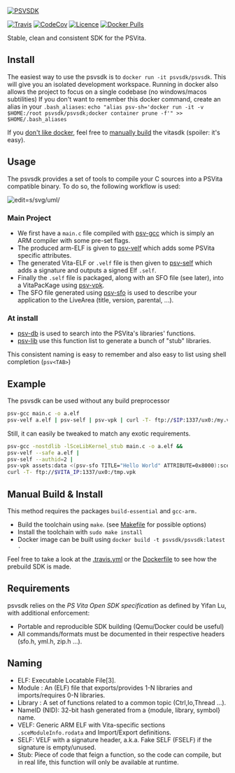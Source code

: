 [![PSVSDK](https://i.imgur.com/BOeAJIT.png?alternate=z31n9Rl)](https://github.com/psvsdk/psvsdk)

[![Travis](https://travis-ci.org/psvsdk/psvsdk.svg)](https://travis-ci.org/psvsdk/psvsdk)
[![CodeCov](https://img.shields.io/codecov/c/github/psvsdk/psvsdk.svg)](https://codecov.io/github/psvsdk/psvsdk)
[![Licence](https://img.shields.io/github/license/psvsdk/psvsdk.svg)](LICENSE)
[![Docker Pulls](https://img.shields.io/docker/pulls/psvsdk/psvsdk.svg)](https://hub.docker.com/r/psvsdk/psvsdk)

Stable, clean and consistent SDK for the PSVita.

## Install

The easiest way to use the psvsdk is to `docker run -it psvsdk/psvsdk`.
This will give you an isolated development workspace.
Running in docker also allows the project to focus on a single codebase (no windows/macos subtilities)
If you don't want to remember this docker command, create an alias in your `.bash_aliases`:
`echo "alias psv-sh='docker run -it -v $HOME:/root psvsdk/psvsdk;docker container prune -f'" >> $HOME/.bash_aliases`

If you [don't like docker](https://thepracticaldev.s3.amazonaws.com/i/bkvr83xnp350khbetqcw.JPG),
feel free to [manually build](#manual-build--install) the vitasdk (spoiler: it's easy).

## Usage

The psvsdk provides a set of tools to compile your C sources into a PSVita compatible binary.
To do so, the following workflow is used:

![edit=s/svg/uml/](http://www.plantuml.com/plantuml/svg/PP3DQiCm48JlVWgXSoDeUnGfWHPAwG-bEOPGzBD9tCYIaUIGOlpkNJiIgidjs_5QipEh48MFNMCgNU-zQ0_ac_JLH1ilx57NVldsjUNMQTY4WsXXQPs5BQTjE2sqf3S9IAAzKeMoU0ApInZ-uSxbx-sHfjUbEszv5JfvkKQPBaJmjxqH4ioIFeC5Bo9e8Y9PFxsI5ui9ZA6SQib-6qCN3-aYf9uonj0ZA7YCtZ1nuG-8YCDmPNENRTv5RScdTp-W8kLz-Md-LeDhJD41FNDsn4d5cCWbVTRJaBie7_AG-yZwo3ptDIq8BngMXhnzdUK-PrbtiaIP7GJdrlauRusCQ6evDe0PIp92UQbX9XEAtapDHEHHH2F26CFpXce5LdUD-GC0)

### Main Project

- We first have a `main.c` file compiled with [psv-gcc](docs/psv-gcc.1.md) which is simply an ARM compiler with some pre-set flags.
- The produced arm-ELF is given to [psv-velf](docs/psv-velf.1.md) which adds some PSVita specific attributes.
- The generated Vita-ELF or `.velf` file is then given to [psv-self](docs/psv-self.1.md) which adds a signature and outputs a signed Elf `.self`.
- Finally the `.self` file is packaged, along with an SFO file (see later), into a VitaPacKage using [psv-vpk](docs/psv-vpk.1.md).
- The SFO file generated using [psv-sfo](docs/psv-sfo.1.md) is used to describe your application to the LiveArea (title, version, parental, ...).

### At install

- [psv-db](docs/psv-db.1.md) is used to search into the PSVita's libraries' functions.
- [psv-lib](docs/psv-lib.1.md) use this function list to generate a bunch of "stub" libraries.

This consistent naming is easy to remember and also easy to list using shell completion (`psv<TAB>`)

## Example
The psvsdk can be used without any build preprocessor

```sh
psv-gcc main.c -o a.elf
psv-velf a.elf | psv-self | psv-vpk | curl -T- ftp://$IP:1337/ux0:/my.vpk
```

Still, it can easily be tweaked to match any exotic requirements.

```sh
psv-gcc -nostdlib -lSceLibKernel_stub main.c -o a.elf &&
psv-velf --safe a.elf |
psv-self --authid=2 |
psv-vpk assets:data <(psv-sfo TITLE="Hello World" ATTRIBUTE=0x8000):sce_sys/param.sfo |
curl -T- ftp://$VITA_IP:1337/ux0:/tmp.vpk
```

## Manual Build & Install

This method requires the packages `build-essential` and `gcc-arm.`

- Build the toolchain using `make`. (see [Makefile](Makefile) for possible options)
- Install the toolchain with `sudo make install`
- Docker image can be built using `docker build -t psvsdk/psvsdk:latest .`

Feel free to take a look at the [.travis.yml](.travis.yml) or the [Dockerfile](Dockerfile) to see how the prebuild SDK is made.

## Requirements
psvsdk relies on the *PS Vita Open SDK specification* as defined by Yifan Lu, with additional enforcement:
- Portable and reproducible SDK building (Qemu/Docker could be useful)
- All commands/formats must be documented in their respective headers (sfo.h, yml.h, zip.h ...).

## Naming
- ELF: Executable Locatable File[3].
- Module : An (ELF) file that exports/provides 1-N libraries and imports/requires 0-N libraries.
- Library : A set of functions related to a common topic (Ctrl,Io,Thread ...).
- NameID (NID): 32-bit hash generated from a {module, library, symbol} name.
- VELF: Generic ARM ELF with Vita-specific sections `.sceModuleInfo.rodata` and Import/Export definitions.
- SELF: VELF with a signature header, a.k.a. Fake SELF (FSELF) if the signature is empty/unused.
- Stub: Piece of code that feign a function, so the code can compile, but in real life, this function will only be available at runtime.


